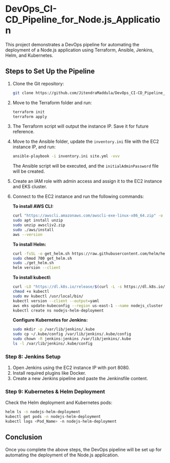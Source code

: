 
# DevOps_CI-CD_Pipeline_for_Node.js_Application

This project demonstrates a DevOps pipeline for automating the deployment of a Node.js application using Terraform, Ansible, Jenkins, Helm, and Kubernetes.

## Steps to Set Up the Pipeline

1. Clone the Git repository:

   ```bash
   git clone https://github.com/JitendraMaddula/DevOps_CI-CD_Pipeline_for_Node.js_Application.git
   ```

2. Move to the Terraform folder and run:

   ```bash
   terraform init
   terraform apply
   ```

3. The Terraform script will output the instance IP. Save it for future reference.

4. Move to the Ansible folder, update the `inventory.ini` file with the EC2 instance IP, and run:

   ```bash
   ansible-playbook -i inventory.ini site.yml -vvv
   ```

   The Ansible script will be executed, and the `initialAdminPassword` file will be created.

5. Create an IAM role with admin access and assign it to the EC2 instance and EKS cluster.

6. Connect to the EC2 instance and run the following commands:

   **To install AWS CLI:**

   ```bash
   curl "https://awscli.amazonaws.com/awscli-exe-linux-x86_64.zip" -o "awscliv2.zip"
   sudo apt install unzip
   sudo unzip awscliv2.zip
   sudo ./aws/install
   aws --version
   ```

   **To install Helm:**

   ```bash
   curl -fsSL -o get_helm.sh https://raw.githubusercontent.com/helm/helm/master/scripts/get-helm-3
   sudo chmod 700 get_helm.sh
   sudo ./get_helm.sh
   helm version --client
   ```

   **To install kubectl:**

   ```bash
   curl -LO "https://dl.k8s.io/release/$(curl -L -s https://dl.k8s.io/release/stable.txt)/bin/linux/amd64/kubectl"
   chmod +x kubectl
   sudo mv kubectl /usr/local/bin/
   kubectl version --client --output=yaml
   aws eks update-kubeconfig --region us-east-1 --name nodejs_cluster
   kubectl create ns nodejs-helm-deployment
   ```

   **Configure Kubernetes for Jenkins:**

   ```bash
   sudo mkdir -p /var/lib/jenkins/.kube
   sudo cp ~/.kube/config /var/lib/jenkins/.kube/config
   sudo chown -R jenkins:jenkins /var/lib/jenkins/.kube
   ls -l /var/lib/jenkins/.kube/config
   ```

### Step 8: Jenkins Setup
1. Open Jenkins using the EC2 instance IP with port 8080.
2. Install required plugins like Docker.
3. Create a new Jenkins pipeline and paste the Jenkinsfile content.

### Step 9: Kubernetes & Helm Deployment
Check the Helm deployment and Kubernetes pods:

```bash
helm ls -n nodejs-helm-deployment
kubectl get pods -n nodejs-helm-deployment
kubectl logs <Pod_Name> -n nodejs-helm-deployment
```

## Conclusion
Once you complete the above steps, the DevOps pipeline will be set up for automating the deployment of the Node.js application.
